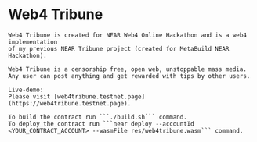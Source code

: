# Web4 Tribune
    Web4 Tribune is created for NEAR Web4 Online Hackathon and is a web4 implementation
    of my previous NEAR Tribune project (created for MetaBuild NEAR Hackathon).

    Web4 Tribune is a censorship free, open web, unstoppable mass media.
    Any user can post anything and get rewarded with tips by other users.

    Live-demo: 
    Please visit [web4tribune.testnet.page](https://web4tribune.testnet.page).

    To build the contract run ```./build.sh``` command.
    To deploy the contract run ```near deploy --accountId <YOUR_CONTRACT_ACCOUNT> --wasmFile res/web4tribune.wasm``` command.
